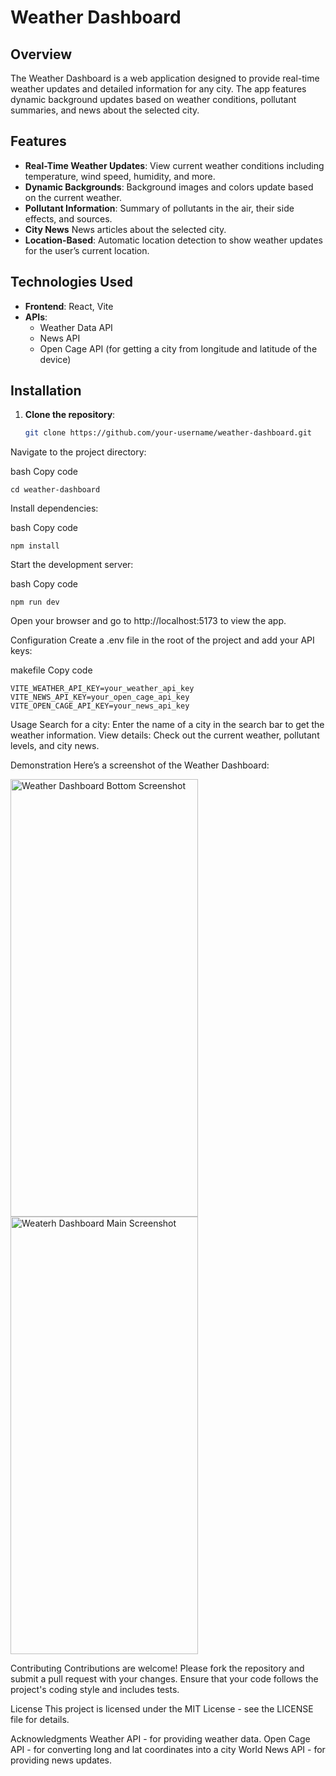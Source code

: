 # Weather Dashboard

## Overview

The Weather Dashboard is a web application designed to provide real-time weather updates and detailed information for any city. The app features dynamic background updates based on weather conditions, pollutant summaries, and news about the selected city.

## Features

- **Real-Time Weather Updates**: View current weather conditions including temperature, wind speed, humidity, and more.
- **Dynamic Backgrounds**: Background images and colors update based on the current weather.
- **Pollutant Information**: Summary of pollutants in the air, their side effects, and sources.
- **City News** News articles about the selected city.
- **Location-Based**: Automatic location detection to show weather updates for the user’s current location.

## Technologies Used

- **Frontend**: React, Vite
- **APIs**: 
  - Weather Data API
  - News API 
  - Open Cage API (for getting a city from longitude and latitude of the device)

## Installation

1. **Clone the repository**:
   ```bash
   git clone https://github.com/your-username/weather-dashboard.git
   ```
Navigate to the project directory:

bash
Copy code
```
cd weather-dashboard
```
Install dependencies:

bash
Copy code
```
npm install
```
Start the development server:

bash
Copy code
```
npm run dev
```
Open your browser and go to http://localhost:5173 to view the app.

Configuration
Create a .env file in the root of the project and add your API keys:

makefile
Copy code
```
VITE_WEATHER_API_KEY=your_weather_api_key
VITE_NEWS_API_KEY=your_open_cage_api_key
VITE_OPEN_CAGE_API_KEY=your_news_api_key
```
Usage
Search for a city: Enter the name of a city in the search bar to get the weather information.
View details: Check out the current weather, pollutant levels, and city news.

Demonstration
Here’s a screenshot of the Weather Dashboard:


<img src="https://github.com/user-attachments/assets/90f64c6c-e936-4fa2-a333-fff51bf10aca" width="300" height="700" alt="Weather Dashboard Bottom Screenshot"/>

<img src="https://github.com/user-attachments/assets/85ca4bbc-ab5a-4977-a355-6a9813c6fb4f" width="300" height="700" alt="Weaterh Dashboard Main Screenshot"/>


Contributing
Contributions are welcome! Please fork the repository and submit a pull request with your changes. Ensure that your code follows the project's coding style and includes tests.

License
This project is licensed under the MIT License - see the LICENSE file for details.

Acknowledgments
Weather API - for providing weather data.
Open Cage API - for converting long and lat coordinates into a city 
World News API - for providing news updates.
